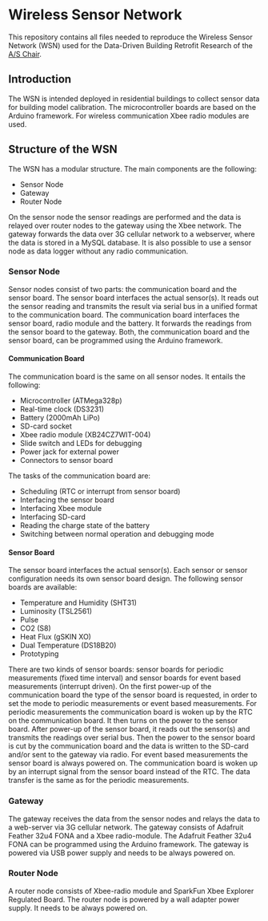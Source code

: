 # Wireless Sensor Network
This repository contains all files needed to reproduce the Wireless Sensor Network (WSN) used for the Data-Driven Building Retrofit Research of the [A/S Chair](http://www.systems.arch.ethz.ch/). 

## Introduction
The WSN is intended deployed in residential buildings to collect sensor data for building model calibration. The microcontroller boards are based on the Arduino framework. For wireless communication Xbee radio modules are used.

## Structure of the WSN
The WSN has a modular structure. The main components are the following:
* Sensor Node
* Gateway
* Router Node

On the sensor node the sensor readings are performed and the data is relayed over router nodes to the gateway using the Xbee network. The gateway forwards the data over 3G cellular network to a webserver, where the data is stored in a MySQL database. It is also possible to use a sensor node as data logger without any radio communication.

### Sensor Node
Sensor nodes consist of two parts: the communication board and the sensor board. The sensor board interfaces the actual sensor(s). It reads out the sensor reading and transmits the result via serial bus in a unified format to the communication board. The communication board interfaces the sensor board, radio module and the battery. It forwards the readings from the sensor board to the gateway. Both, the communication board and the sensor board, can be programmed using the Arduino framework.

#### Communication Board
The communication board is the same on all sensor nodes. It entails the following:
* Microcontroller (ATMega328p)
* Real-time clock (DS3231)
* Battery (2000mAh LiPo)
* SD-card socket
* Xbee radio module (XB24CZ7WIT-004)
* Slide switch and LEDs for debugging
* Power jack for external power
* Connectors to sensor board

The tasks of the communication board are:
* Scheduling (RTC or interrupt from sensor board)
* Interfacing the sensor board
* Interfacing Xbee module
* Interfacing SD-card
* Reading the charge state of the battery
* Switching between normal operation and debugging mode

#### Sensor Board
The sensor board interfaces the actual sensor(s). Each sensor or sensor configuration needs its own sensor board design.
The following sensor boards are available:
* Temperature and Humidity (SHT31)
* Luminosity (TSL2561)
* Pulse
* CO2 (S8)
* Heat Flux (gSKIN XO)
* Dual Temperature (DS18B20)
* Prototyping

There are two kinds of sensor boards: sensor boards for periodic measurements (fixed time interval) and sensor boards for event based measurements (interrupt driven). On the first power-up of the communication board the type of the sensor board is requested, in order to set the mode to periodic measurements or event based measurements. For periodic measurements the communication board is woken up by the RTC on the communication board. It then turns on the power to the sensor board. After power-up of the sensor board, it reads out the sensor(s) and transmits the readings over serial bus. Then the power to the sensor board is cut by the communication board and the data is written to the SD-card and/or sent to the gateway via radio.
For event based measurements the sensor board is always powered on. The communication board is woken up by an interrupt signal from the sensor board instead of the RTC. The data transfer is the same as for the periodic measurements. 

### Gateway
The gateway receives the data from the sensor nodes and relays the data to a web-server via 3G cellular network. The gateway consists of Adafruit Feather 32u4 FONA and a Xbee radio-module. The Adafruit Feather 32u4 FONA can be programmed using the Arduino framework. The gateway is powered via USB power supply and needs to be always powered on.

### Router Node
A router node consists of Xbee-radio module and SparkFun Xbee Explorer Regulated Board. The router node is powered by a wall adapter power supply. It needs to be always powered on.



